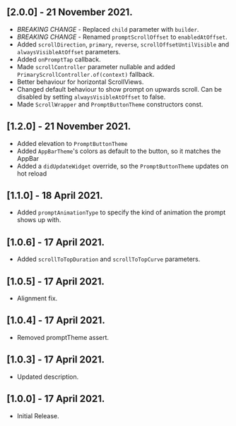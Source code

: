 ## [2.0.0] - 21 November 2021.
- *BREAKING CHANGE* - Replaced `child` parameter with `builder`.
- *BREAKING CHANGE* - Renamed `promptScrollOffset` to `enabledAtOffset`.
- Added `scrollDirection`, `primary`, `reverse`, `scrollOffsetUntilVisible` and `alwaysVisibleAtOffset` parameters.
- Added `onPromptTap` callback.
- Made `scrollController` parameter nullable and added `PrimaryScrollController.of(context)` fallback.
- Better behaviour for horizontal ScrollViews.
- Changed default behaviour to show prompt on upwards scroll. Can be disabled by setting `alwaysVisibleAtOffset` to false.
- Made `ScrollWrapper` and `PromptButtonTheme` constructors const.

## [1.2.0] - 21 November 2021.

- Added elevation to `PromptButtonTheme`
- Added `AppBarTheme`'s colors as default to the button, so it matches the AppBar
- Added a `didUpdateWidget` override, so the `PromptButtonTheme` updates on hot reload

## [1.1.0] - 18 April 2021.

* Added `promptAnimationType` to specify the kind of animation the prompt shows up with.

## [1.0.6] - 17 April 2021.

* Added `scrollToTopDuration` and `scrollToTopCurve` parameters.

## [1.0.5] - 17 April 2021.

* Alignment fix.

## [1.0.4] - 17 April 2021.

* Removed promptTheme assert.

## [1.0.3] - 17 April 2021.

* Updated description.

## [1.0.0] - 17 April 2021.

* Initial Release.
